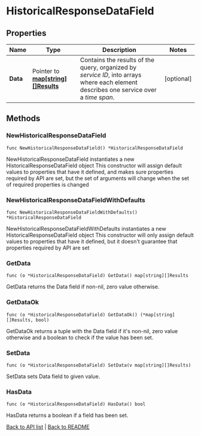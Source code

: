# HistoricalResponseDataField

## Properties

Name | Type | Description | Notes
------------ | ------------- | ------------- | -------------
**Data** | Pointer to [**map[string][]Results**](array.md) | Contains the results of the query, organized by *service ID*, into arrays where each element describes one service over a *time span*. | [optional] 

## Methods

### NewHistoricalResponseDataField

`func NewHistoricalResponseDataField() *HistoricalResponseDataField`

NewHistoricalResponseDataField instantiates a new HistoricalResponseDataField object
This constructor will assign default values to properties that have it defined,
and makes sure properties required by API are set, but the set of arguments
will change when the set of required properties is changed

### NewHistoricalResponseDataFieldWithDefaults

`func NewHistoricalResponseDataFieldWithDefaults() *HistoricalResponseDataField`

NewHistoricalResponseDataFieldWithDefaults instantiates a new HistoricalResponseDataField object
This constructor will only assign default values to properties that have it defined,
but it doesn't guarantee that properties required by API are set

### GetData

`func (o *HistoricalResponseDataField) GetData() map[string][]Results`

GetData returns the Data field if non-nil, zero value otherwise.

### GetDataOk

`func (o *HistoricalResponseDataField) GetDataOk() (*map[string][]Results, bool)`

GetDataOk returns a tuple with the Data field if it's non-nil, zero value otherwise
and a boolean to check if the value has been set.

### SetData

`func (o *HistoricalResponseDataField) SetData(v map[string][]Results)`

SetData sets Data field to given value.

### HasData

`func (o *HistoricalResponseDataField) HasData() bool`

HasData returns a boolean if a field has been set.


[Back to API list](../README.md#documentation-for-api-endpoints) | [Back to README](../README.md)
